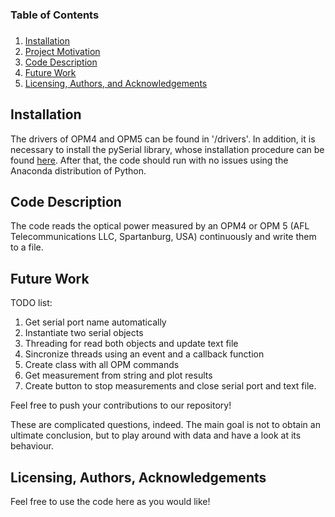 ###
### Table of Contents
###

1. [Installation](#installation)
2. [Project Motivation](#motivation)
3. [Code Description](#files)
4. [Future Work](#results)
5. [Licensing, Authors, and Acknowledgements](#licensing)

## Installation

The drivers of OPM4 and OPM5 can be found in '/drivers'. In addition, it is necessary to install the pySerial library, whose installation procedure can be found [here](https://pyserial.readthedocs.io/en/latest/pyserial.html). After that, the code should run with no issues using the Anaconda distribution of Python.

## Code Description

The code reads the optical power measured by an OPM4 or OPM 5 (AFL Telecommunications LLC, Spartanburg, USA) continuously and write them to a file.

## Future Work

TODO list:
1. Get serial port name automatically
2. Instantiate two serial objects
3. Threading for read both objects and update text file
4. Sincronize threads using an event and a callback function
5. Create class with all OPM commands
6. Get measurement from string and plot results
7. Create button to stop measurements and close serial port and text file.
 
Feel free to push your contributions to our repository!

These are complicated questions, indeed. The main goal is not to obtain an ultimate conclusion, but to play around with data and have a look at its behaviour. 

## Licensing, Authors, Acknowledgements

Feel free to use the code here as you would like!
